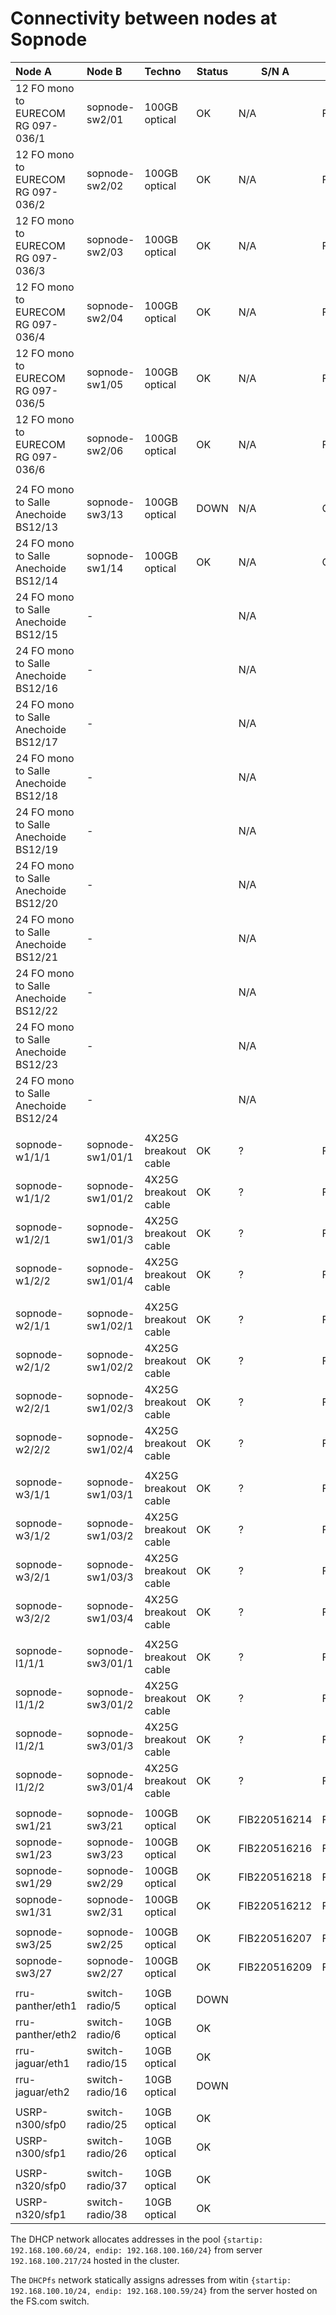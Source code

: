 # Connectivity between nodes at Sopnode

| Node A                                | Node B             | Techno               | Status  | S/N A        | S/N B        | IP A | IP B |
| :-------------------------------------|:-------------------|:---------------------|---------|--------------|--------------|------|------|
| 12 FO mono to EURECOM RG 097-036/1    | sopnode-sw2/01     | 100GB optical        | OK      | N/A          | FIB220516201 |      |      |
| 12 FO mono to EURECOM RG 097-036/2    | sopnode-sw2/02     | 100GB optical        | OK      | N/A          | FIB220516202 |      |      |
| 12 FO mono to EURECOM RG 097-036/3    | sopnode-sw2/03     | 100GB optical        | OK      | N/A          | FIB220516203 |      |      |
| 12 FO mono to EURECOM RG 097-036/4    | sopnode-sw2/04     | 100GB optical        | OK      | N/A          | FIB220516204 |      |      |
| 12 FO mono to EURECOM RG 097-036/5    | sopnode-sw1/05     | 100GB optical        | OK      | N/A          | FIB220516205 |      |      |
| 12 FO mono to EURECOM RG 097-036/6    | sopnode-sw2/06     | 100GB optical        | OK      | N/A          | FIB220516206 |      |      |
|                                       |                    |                      |         |              |              |      |      |
| 24 FO mono to Salle Anechoide BS12/13 | sopnode-sw3/13     | 100GB optical        | DOWN    | N/A          | C1904162937  |      |      |
| 24 FO mono to Salle Anechoide BS12/14 | sopnode-sw1/14     | 100GB optical        | OK      | N/A          | C1904163659  |  N/A | DHCP |
| 24 FO mono to Salle Anechoide BS12/15 | -                  |                      |         | N/A          |              |      |      |
| 24 FO mono to Salle Anechoide BS12/16 | -                  |                      |         | N/A          |              |      |      |
| 24 FO mono to Salle Anechoide BS12/17 | -                  |                      |         | N/A          |              |      |      |
| 24 FO mono to Salle Anechoide BS12/18 | -                  |                      |         | N/A          |              |      |      |
| 24 FO mono to Salle Anechoide BS12/19 | -                  |                      |         | N/A          |              |      |      |
| 24 FO mono to Salle Anechoide BS12/20 | -                  |                      |         | N/A          |              |      |      |
| 24 FO mono to Salle Anechoide BS12/21 | -                  |                      |         | N/A          |              |      |      |
| 24 FO mono to Salle Anechoide BS12/22 | -                  |                      |         | N/A          |              |      |      |
| 24 FO mono to Salle Anechoide BS12/23 | -                  |                      |         | N/A          |              |      |      |
| 24 FO mono to Salle Anechoide BS12/24 | -                  |                      |         | N/A          |              |      |      |
|                                       |                    |                      |         |              |              |      |      |
| sopnode-w1/1/1                        | sopnode-sw1/01/1   | 4X25G breakout cable | OK      | ?            | FIB220517218 | DHCP | L2   |
| sopnode-w1/1/2                        | sopnode-sw1/01/2   | 4X25G breakout cable | OK      | ?            | FIB220517218 | DHCP | L2   |
| sopnode-w1/2/1                        | sopnode-sw1/01/3   | 4X25G breakout cable | OK      | ?            | FIB220517218 | DHCP | L2   |
| sopnode-w1/2/2                        | sopnode-sw1/01/4   | 4X25G breakout cable | OK      | ?            | FIB220517218 | DHCP | L2   |
|                                       |                    |                      |         |              |              |      |      |
| sopnode-w2/1/1                        | sopnode-sw1/02/1   | 4X25G breakout cable | OK      | ?            | FIB220517219 | DHCP | L2   |
| sopnode-w2/1/2                        | sopnode-sw1/02/2   | 4X25G breakout cable | OK      | ?            | FIB220517219 | DHCP | L2   |
| sopnode-w2/2/1                        | sopnode-sw1/02/3   | 4X25G breakout cable | OK      | ?            | FIB220517219 | DHCP | L2   |
| sopnode-w2/2/2                        | sopnode-sw1/02/4   | 4X25G breakout cable | OK      | ?            | FIB220517219 | DHCP | L2   |
|                                       |                    |                      |         |              |              |      |      |
| sopnode-w3/1/1                        | sopnode-sw1/03/1   | 4X25G breakout cable | OK      | ?            | FIB220517221 | DHCP | L2   |
| sopnode-w3/1/2                        | sopnode-sw1/03/2   | 4X25G breakout cable | OK      | ?            | FIB220517221 | DHCP | L2   |
| sopnode-w3/2/1                        | sopnode-sw1/03/3   | 4X25G breakout cable | OK      | ?            | FIB220517221 | DHCP | L2   |
| sopnode-w3/2/2                        | sopnode-sw1/03/4   | 4X25G breakout cable | OK      | ?            | FIB220517221 | DHCP | L2   |
|                                       |                    |                      |         |              |              |      |      |
| sopnode-l1/1/1                        | sopnode-sw3/01/1   | 4X25G breakout cable | OK      | ?            | FIB220517220 | DHCP | L2   |
| sopnode-l1/1/2                        | sopnode-sw3/01/2   | 4X25G breakout cable | OK      | ?            | FIB220517220 | DHCP | L2   |
| sopnode-l1/2/1                        | sopnode-sw3/01/3   | 4X25G breakout cable | OK      | ?            | FIB220517220 | DHCP | L2   |
| sopnode-l1/2/2                        | sopnode-sw3/01/4   | 4X25G breakout cable | OK      | ?            | FIB220517220 | DHCP | L2   |
|                                       |                    |                      |         |              |              |      |      |
| sopnode-sw1/21                        | sopnode-sw3/21     | 100GB optical        | OK      | FIB220516214 | FIB220516213 |      |      |
| sopnode-sw1/23                        | sopnode-sw3/23     | 100GB optical        | OK      | FIB220516216 | FIB220516215 |      |      |
| sopnode-sw1/29                        | sopnode-sw2/29     | 100GB optical        | OK      | FIB220516218 | FIB220516217 |      |      |
| sopnode-sw1/31                        | sopnode-sw2/31     | 100GB optical        | OK      | FIB220516212 | FIB220516211 |      |      |
|                                       |                    |                      |         |              |              |      |      |
| sopnode-sw3/25                        | sopnode-sw2/25     | 100GB optical        | OK      | FIB220516207 | FIB220516208 |      |      |
| sopnode-sw3/27                        | sopnode-sw2/27     | 100GB optical        | OK      | FIB220516209 | FIB220516210 |      |      |
|                                       |                    |                      |         |              |              |      |      |
| rru-panther/eth1                      | switch-radio/5     | 10GB optical         | DOWN    |              |              | DHCPfs:192.168.100.50/24 | L2 
| rru-panther/eth2                      | switch-radio/6     | 10GB optical         | OK      |              |              | DHCPfs:192.168.100.51/24 | L2                                       |                                       |                    |                      |         |              |              |      |       |  
| rru-jaguar/eth1                       | switch-radio/15    | 10GB optical         | OK      |              |              | DHCPfs:192.168.100.48/24 | L2 
| rru-jaguar/eth2                       | switch-radio/16    | 10GB optical         | DOWN    |              |              |      |      |
|                                       |                    |                      |         |              |              |      |      |  
| USRP-n300/sfp0                        | switch-radio/25    | 10GB optical         | OK      |              |              | DHCPfs:192.168.100.43/24 | L2 
| USRP-n300/sfp1                        | switch-radio/26    | 10GB optical         | OK      |              |              | DHCPfs:192.168.100.44/24 | L2
|                                       |                    |                      |         |              |              |      |       |  
| USRP-n320/sfp0                        | switch-radio/37    | 10GB optical         | OK      |              |              | DHCPfs:192.168.100.45/24 | L2
| USRP-n320/sfp1                        | switch-radio/38    | 10GB optical         | OK      |              |              | DHCPfs:192.168.100.46/24 | L2


The DHCP network allocates addresses in the pool `{startip: 192.168.100.60/24, endip: 192.168.100.160/24}` from server `192.168.100.217/24` hosted in the cluster.

The `DHCPfs` network statically assigns adresses from witin `{startip: 192.168.100.10/24, endip: 192.168.100.59/24}` from the server hosted on the FS.com switch.
